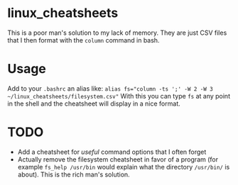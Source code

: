 # linux_cheatsheets

This is a poor man's solution to my lack of memory. They are just CSV files that I then format with the `column` command in bash.

# Usage

Add to your `.bashrc` an alias like:
`alias fs="column -ts ';' -W 2 -W 3 ~/linux_cheatsheets/filesystem.csv"`
With this you can type `fs` at any point in the shell and the cheatsheet will display in a nice format.

# TODO
* Add a cheatsheet for *useful* command options that I often forget
* Actually remove the filesystem cheatsheet in favor of a program (for example `fs_help /usr/bin` would explain what the directory `/usr/bin/` is about). This is the rich man's solution.
